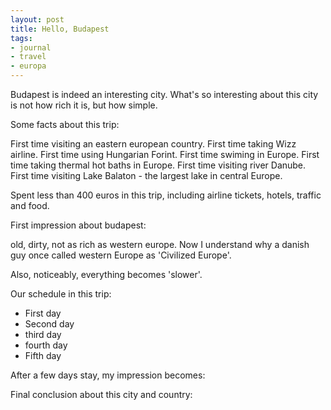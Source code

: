 ```yaml
---
layout: post
title: Hello, Budapest
tags: 
- journal
- travel
- europa
---
```


Budapest is indeed an interesting city. What's so interesting about this city is not how rich it is, but how simple.


Some facts about this trip:

First time visiting an eastern european country.
First time taking Wizz airline.
First time using Hungarian Forint.
First time swiming in Europe.
First time taking thermal hot baths in Europe.
First time visiting river Danube.
First time visiting Lake Balaton - the largest lake in central Europe.

Spent less than 400 euros in this trip, including airline tickets, hotels, traffic and food.

First impression about budapest: 

old, dirty, not as rich as western europe. Now I understand why a danish guy once called western Europe as 
'Civilized Europe'.

Also, noticeably, everything becomes 'slower'.


Our schedule in this trip:

- First day
- Second day
- third day
- fourth day
- Fifth day

After a few days stay, my impression becomes:

Final conclusion about this city and country:
